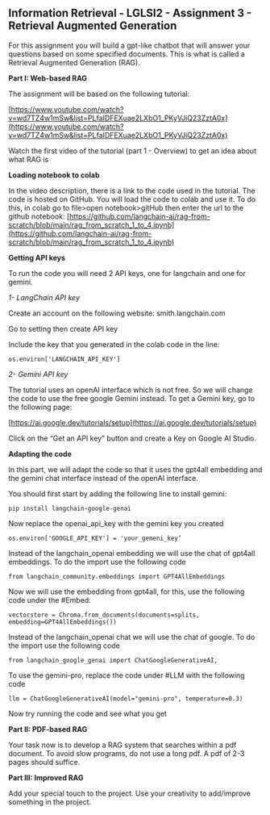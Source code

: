 ## Information Retrieval - LGLSI2 - Assignment 3 - Retrieval Augmented Generation

For this assignment you will build a gpt-like chatbot that will answer your questions based on some specified documents. This is what is called a Retrieval Augmented Generation (RAG).

  

**Part I: Web-based RAG**

The assignment will be based on the following tutorial:

[https://www.youtube.com/watch?v=wd7TZ4w1mSw&list=PLfaIDFEXuae2LXbO1_PKyVJiQ23ZztA0x](https://www.youtube.com/watch?v=wd7TZ4w1mSw&list=PLfaIDFEXuae2LXbO1_PKyVJiQ23ZztA0x)

Watch the first video of the tutorial (part 1 - Overview) to get an idea about what RAG is

**Loading notebook to colab**

In the video description, there is a link to the code used in the tutorial. The code is hosted on GitHub. You will load the code to colab and use it. To do this, in colab go to file>open notebook>gitHub then enter the url to the github notebook: [https://github.com/langchain-ai/rag-from-scratch/blob/main/rag_from_scratch_1_to_4.ipynb](https://github.com/langchain-ai/rag-from-scratch/blob/main/rag_from_scratch_1_to_4.ipynb)

**Getting API keys**

To run the code you will need 2 API keys, one for langchain and one for gemini.

*1- LangChain API key*

Create an account on the following website: smith.langchain.com

Go to setting then create API key

Include the key that you generated in the colab code in the line:

    os.environ['LANGCHAIN_API_KEY']

*2- Gemini API key*

The tutorial uses an openAI interface which is not free. So we will change the code to use the free google Gemini instead. To get a Gemini key, go to the following page:

[https://ai.google.dev/tutorials/setup](https://ai.google.dev/tutorials/setup)

Click on the “Get an API key” button and create a Key on Google AI Studio.

**Adapting the code**

In this part, we will adapt the code so that it uses the gpt4all embedding and the gemini chat interface instead of the openAI interface.

You should first start by adding the following line to install gemini:

    pip install langchain-google-genai

Now replace the openai_api_key with the gemini key you created

    os.environ['GOOGLE_API_KEY'] = 'your_gemeni_key’

  

Instead of the langchain_openai embedding we will use the chat of gpt4all embeddings. To do the import use the following code

    from langchain_community.embeddings import GPT4AllEmbeddings

  

Now we will use the embedding from gpt4all, for this, use the following code under the #Embed:

    vectorstore = Chroma.from_documents(documents=splits, embedding=GPT4AllEmbeddings())

  

Instead of the langchain_openai chat we will use the chat of google. To do the import use the following code

    from langchain_google_genai import ChatGoogleGenerativeAI,

To use the gemini-pro, replace the code under #LLM with the following code

    llm = ChatGoogleGenerativeAI(model="gemini-pro", temperature=0.3)

Now try running the code and see what you get

**Part II: PDF-based RAG**

Your task now is to develop a RAG system that searches within a pdf document. To avoid slow programs, do not use a long pdf. A pdf of 2-3 pages should suffice.

**Part III: Improved RAG**

Add your special touch to the project. Use your creativity to add/improve something in the project.






